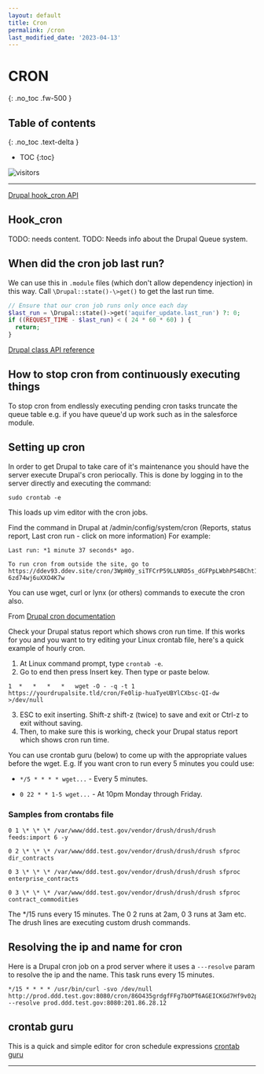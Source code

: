 ```yaml
---
layout: default
title: Cron
permalink: /cron
last_modified_date: '2023-04-13'
---
```


# CRON
{: .no_toc .fw-500 }

## Table of contents
{: .no_toc .text-delta }

- TOC
{:toc}

![visitors](https://page-views.glitch.me/badge?page_id=selwynpolit.d9book-gh-pages-cron)

---

[Drupal hook_cron API](https://api.drupal.org/api/drupal/core%21core.api.php/function/hook_cron/9.4.x)

## Hook_cron

TODO: needs content.
TODO: Needs info about the Drupal Queue system.

## When did the cron job last run?

We can use this in `.module` files (which don't allow dependency injection) in this way. Call `\Drupal::state()-\>get()` to get the last run time.

```php
// Ensure that our cron job runs only once each day
$last_run = \Drupal::state()->get('aquifer_update.last_run') ?: 0;
if ((REQUEST_TIME - $last_run) < ( 24 * 60 * 60) ) {
  return;
}
```

[Drupal class API reference](https://api.drupal.org/api/drupal/core%21lib%21Drupal.php/class/Drupal/8.3.x)

## How to stop cron from continuously executing things

To stop cron from endlessly executing pending cron tasks truncate the queue table e.g. if you have queue'd up work such as in the salesforce module.

## Setting up cron

In order to get Drupal to take care of it's maintenance you should have the server execute Drupal's cron periocally. This is done by logging in to the server directly and executing the command:

```
sudo crontab -e
```

This loads up vim editor with the cron jobs.

Find the command in Drupal at /admin/config/system/cron (Reports, status report, Last cron run - click on more information) For example:

```
Last run: *1 minute 37 seconds* ago.

To run cron from outside the site, go to https://ddev93.ddev.site/cron/3WpH0y_siTFCrP59LLNRD5s_dGFPpLWbhPS4BCht1b7w1Z_K4CnL46PVZ-6zd74wj6uXXO4K7w

```

You can use wget, curl or lynx (or others) commands to execute the cron also.

From [Drupal cron documentation](https://www.drupal.org/docs/administering-a-drupal-site/cron-automated-tasks/cron-automated-tasks-overview)

Check your Drupal status report which shows cron run time. If this works for you and you want to try editing your Linux crontab file, here's a quick example of hourly cron.

1. At Linux command prompt, type `crontab -e`.
2. Go to end then press Insert key. Then type or paste below.

```
1  *   *   *   *   wget -O - -q -t 1 https://yourdrupalsite.tld/cron/Fe0lip-huaTyeUBYlCXbsc-QI-dw >/dev/null
```

3. ESC to exit inserting. Shift-z shift-z (twice) to save and exit or Ctrl-z to exit without saving.
4. Then, to make sure this is working, check your Drupal status report which shows cron run time.

You can use crontab guru (below) to come up with the appropriate values before the wget.  E.g. If you want cron to run every 5 minutes you could use:

- `*/5 * * * * wget...` - Every 5 minutes.

- `0 22 * * 1-5 wget...` - At 10pm Monday through Friday.

### Samples from crontabs file

```
0 1 \* \* \* /var/www/ddd.test.gov/vendor/drush/drush/drush feeds:import 6 -y

0 2 \* \* \* /var/www/ddd.test.gov/vendor/drush/drush/drush sfproc
dir_contracts

0 3 \* \* \* /var/www/ddd.test.gov/vendor/drush/drush/drush sfproc
enterprise_contracts

0 3 \* \* \* /var/www/ddd.test.gov/vendor/drush/drush/drush sfproc
contract_commodities
```

The \*/15 runs every 15 minutes. The 0 2 runs at 2am, 0 3 runs at 3am etc.  The drush lines are executing custom drush commands.

## Resolving the ip and name for cron

Here is a Drupal cron job on a prod server where it uses a `---resolve` param to resolve the ip and the name. This task runs every 15 minutes.

```
*/15 * * * * /usr/bin/curl -svo /dev/null http://prod.ddd.test.gov:8080/cron/86O435grdgfFFg7bOPT6AGEICKGd7Hf9v02pqXDwi3tnTbsbMFfaSaSPdARNEHNg --resolve prod.ddd.test.gov:8080:201.86.28.12
```

## crontab guru

This is a quick and simple editor for cron schedule expressions [crontab guru](https://crontab.guru/)

---

<script src="https://giscus.app/client.js"
        data-repo="selwynpolit/d9book"
        data-repo-id="MDEwOlJlcG9zaXRvcnkzMjUxNTQ1Nzg="
        data-category="Q&A"
        data-category-id="MDE4OkRpc2N1c3Npb25DYXRlZ29yeTMyMjY2NDE4"
        data-mapping="title"
        data-strict="0"
        data-reactions-enabled="1"
        data-emit-metadata="0"
        data-input-position="bottom"
        data-theme="preferred_color_scheme"
        data-lang="en"
        crossorigin="anonymous"
        async>
</script>